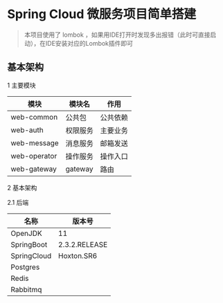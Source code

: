 # Spring Cloud 微服务项目简单搭建

 >本项目使用了 lombok ，如果用IDE打开时发现多出报错（此时可直接启动），在IDE安装对应的Lombok插件即可

## 基本架构

1 主要模块

模块|模块名|作用
---|--- | ---
web-common|公共包|公共依赖
web-auth|权限服务|主要业务
web-message|消息服务|邮箱发送
web-operator|操作服务|操作入口
web-gateway|gateway|路由

2 基本架构

2.1 后端

名称|版本号
---|---
OpenJDK|11
SpringBoot|2.3.2.RELEASE
SpringCloud|Hoxton.SR6
Postgres|
Redis|
Rabbitmq|
